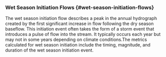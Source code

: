 ### Wet Season Initiation Flows {#wet-season-initiation-flows}

The wet season initiation flow describes a peak in the annual hydrograph created by the first significant increase in flow following the dry season baseflow. This initiation event often takes the form of a storm event that introduces a pulse of flow into the stream. It typically occurs each year but may not in some years depending on climate conditions.The metrics calculated for wet season initiation include the timing, magnitude, and duration of the wet season initiation event.

